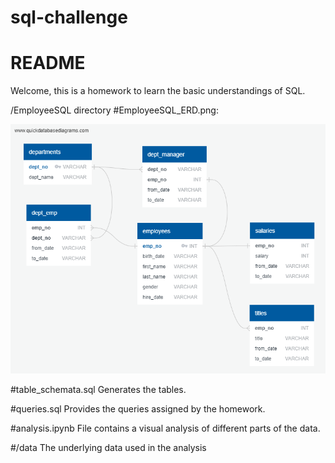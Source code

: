# sql-challenge
# README
Welcome, this is a homework to learn the basic understandings of SQL. 

/EmployeeSQL directory 
#EmployeeSQL_ERD.png:

![ERD](https://github.com/jeffersoncovey/sql-challenge/blob/master/EmployeeSQL/EmployeeSQL_ERD.png)

#table_schemata.sql
Generates the tables.

#queries.sql
Provides the queries assigned by the homework.

#analysis.ipynb
File contains a visual analysis of different parts of the data.

#/data 
The underlying data used in the analysis